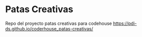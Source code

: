# Patas Creativas
Repo del proyecto patas creativas para codehouse
https://pdi-ds.github.io/coderhouse_patas-creativas/
